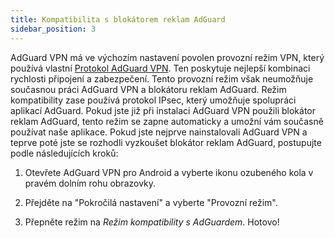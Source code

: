 ```yaml
---
title: Kompatibilita s blokátorem reklam AdGuard
sidebar_position: 3
---
```


AdGuard VPN má ve výchozím nastavení povolen provozní režim VPN, který používá vlastní [Protokol AdGuard VPN](/general/adguard-vpn-protocol). Ten poskytuje nejlepší kombinaci rychlosti připojení a zabezpečení. Tento provozní režim však neumožňuje současnou práci AdGuard VPN a blokátoru reklam AdGuard. Režim kompatibility zase používá protokol IPsec, který umožňuje spolupráci aplikací AdGuard. Pokud jste již při instalaci AdGuard VPN použili blokátor reklam AdGuard, tento režim se zapne automaticky a umožní vám současně používat naše aplikace. Pokud jste nejprve nainstalovali AdGuard VPN a teprve poté jste se rozhodli vyzkoušet blokátor reklam AdGuard, postupujte podle následujících kroků:

1. Otevřete AdGuard VPN pro Android a vyberte ikonu ozubeného kola v pravém dolním rohu obrazovky.

2. Přejděte na "Pokročilá nastavení" a vyberte "Provozní režim".

3. Přepněte režim na *Režim kompatibility s AdGuardem*. Hotovo!
